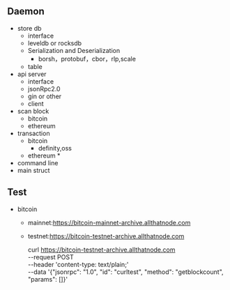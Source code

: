 ## Daemon 
* store db
  * interface
  * leveldb or rocksdb
  * Serialization and Deserialization
    * borsh，protobuf，cbor，rlp,scale
  * table
* api server
  * interface
  * jsonRpc2.0
  * gin or other
  * client
* scan block
  * bitcoin
  * ethereum
* transaction
  * bitcoin
    * definity,oss
  * ethereum
    * 
* command line
* main struct 


## Test
* bitcoin
  * mainnet:https://bitcoin-mainnet-archive.allthatnode.com
  * testnet:https://bitcoin-testnet-archive.allthatnode.com

      
    curl https://bitcoin-testnet-archive.allthatnode.com \
    --request POST \
    --header 'content-type: text/plain;' \
    --data '{"jsonrpc": "1.0", "id": "curltest", "method": "getblockcount", "params": []}'
    
